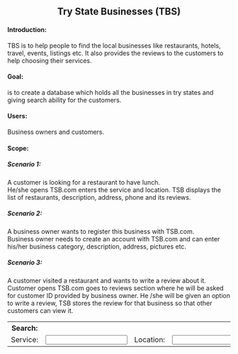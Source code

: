 
<html>
<body>
<h2 align='center' >Try State Businesses (TBS)</h2>
<h4>Introduction:</h4>
<p>TBS is to help people to find the local businesses like restaurants, hotels, travel, events, listings etc.  It also provides the reviews to the customers to help choosing their services.</P>
<h4>Goal:</h4>
 is to create a database which holds all the businesses in try states and giving search ability for the customers.
<h4>Users:</h4>
  Business owners and customers.
  
  <h4>Scope:</h4>
<h5>Scenario 1:</h5> 
A customer is looking for a restaurant to have lunch.<br>
He/she opens TSB.com enters the service and location. TSB displays the list of restaurants, description, address, phone and its reviews.
<h5>Scenario 2:</h5>
A business owner wants to register this business with TSB.com. <br>
Business owner needs to create an account with TSB.com and can enter his/her business category, description, address, pictures etc.
<h5>Scenario 3:</h5>
A customer visited a restaurant and wants to write a review about it.<br>
Customer opens TSB.com goes to reviews section where he will be asked for customer ID provided by business owner.  He /she will be given an option to write a review, TSB stores the review for that business so that other customers can view it.

<table>
    <th>Search:</th>
    <tr>
      <td>Service:</td><td><input type='text' name='service'></td> 
      <td>Location:</td><td><input type='text' name='location'></td>
    </tr>
</table>
  </body>
  </html>
